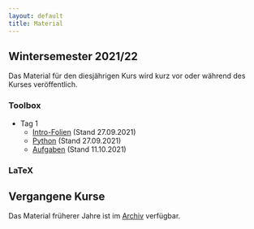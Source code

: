 ```yaml
---
layout: default
title: Material
---
```



## Wintersemester 2021/22

Das Material für den diesjährigen Kurs wird kurz vor oder während des
Kurses veröffentlich.

### Toolbox
- Tag 1
    - [Intro-Folien](files/archive/2021/intro.pdf) (Stand 27.09.2021)
    - [Python](files/archive/2021/python.html) (Stand 27.09.2021)
    - [Aufgaben](files/archive/2021/exercises-toolbox-1.zip) (Stand 11.10.2021)


<!--
- Tag 2
    - [Numeric Python](files/archive/2020/numeric-python.html) (Stand 13.10.2021)
    - [matplotlib](files/archive/2020/matplotlib.html) (Stand 13.10.2021)
    - [Aufgaben](files/archive/2020/exercises-toolbox-2.zip) (Stand 13.10.2021)

- Tag 3
    - [Scientific Python](files/archive/2020/scientific-python.html) (Stand 14.10.2021)
    - [uncertainties](files/archive/2020/uncertainties.html) (Stand 14.10.2021)
    - [Aufgaben](files/archive/2020/exercises-toolbox-3.zip) (Stand 14.10.2021)

- Tag 4
    - [Unix](files/archive/2020/unix.pdf) (Stand 15.10.2021)
    - [Make](files/archive/2020/make.pdf) (Stand 15.10.2021)
    - [Aufgaben](files/archive/2020/exercises-toolbox-4.zip) (Stand 15.10.2021)

- Tag 5
    - [git](files/archive/2020/git.pdf) (Stand 16.10.2021)
    - [Aufgaben](files/archive/2020/exercises-toolbox-5.zip) (Stand 16.10.2021)
-->
### LaTeX
<!--
- [Folien](files/archive/2020/latex.pdf) (Stand 23.10.2021)
- [Aufgaben Tag 1](files/archive/2020/exercises-latex-1.zip) (Stand 18.10.2021)
- [Aufgaben Tag 2](files/archive/2020/exercises-latex-2.zip) (Stand 20.10.2021)
- [Aufgaben Tag 3](files/archive/2020/exercises-latex-3.zip) (Stand 21.10.2021)
- [Aufgaben Tag 5](files/archive/2020/exercises-latex-5.zip) (Stand 23.10.2021)
- [LaTeX Vorlage für Protokolle](files/archive/2020/latex-template.zip) (Stand 23.10.2021)
-->

## Vergangene Kurse

Das Material früherer Jahre ist im [Archiv](archive.html) verfügbar.
